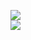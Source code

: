 [![](https://img.shields.io/badge/Made%20With-Github%20Spray-lightgrey.svg?style=for-the-badge&logo=github)](https://github.com/Annihil/github-spray#6273)  
[![](https://i.imgur.com/2DrTn0Z.gif)](https://github.com/Annihil/github-spray)